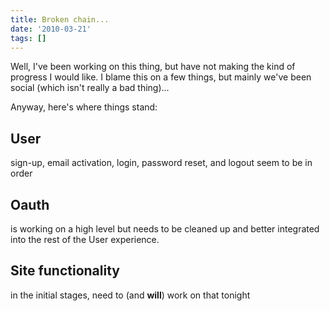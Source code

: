 ```yaml
---
title: Broken chain...
date: '2010-03-21'
tags: []
---
```


Well, I've been working on this thing, but have not making the kind of progress I would like. I blame this on a few things, but mainly we've been social (which isn't really a bad thing)...

Anyway, here's where things stand:

<h2>User</h2>
sign-up, email activation, login, password reset, and logout seem to be in order
<h2>Oauth</h2>
is working on a high level but needs to be cleaned up and better integrated into the rest of the User experience.
<h2>Site functionality</h2>
in the initial stages, need to (and <strong>will</strong>) work on that tonight

